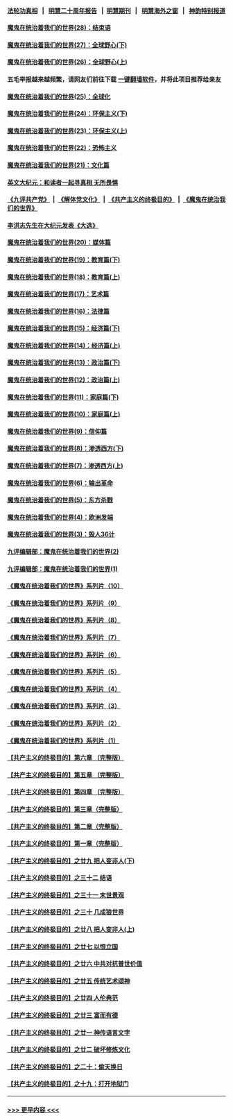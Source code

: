 #### [法轮功真相](https://github.com/gfw-breaker/truth/blob/master/README.md?t=0) &nbsp;&nbsp;|&nbsp;&nbsp; [明慧二十周年报告](https://github.com/gfw-breaker/mh-reports/blob/master/README.md?t=0) &nbsp;&nbsp;|&nbsp;&nbsp;[明慧期刊](https://github.com/gfw-breaker/mh-qikan) &nbsp;&nbsp;|&nbsp;&nbsp; [明慧海外之窗](https://github.com/gfw-breaker/mh-news/blob/master/README.md?t=0) &nbsp;&nbsp;|&nbsp;&nbsp; [神韵特别报道](https://github.com/gfw-breaker/mh-news/blob/master/shenyun.md?t=0)
#### [魔鬼在统治着我们的世界(28)：结束语](../pages/nsc422/n10936246.md?t=06191201) 
#### [魔鬼在统治着我们的世界(27)：全球野心(下)](../pages/nsc422/n10928319.md?t=06191201) 
#### [魔鬼在统治着我们的世界(26)：全球野心(上)](../pages/nsc422/n10900318.md?t=06191201) 
#### 五毛举报越来越频繁，请网友们前往下载 [一键翻墙软件](https://github.com/gfw-breaker/ssr-accounts)，并将此项目推荐给亲友
#### [魔鬼在统治着我们的世界(25)：全球化](../pages/nsc422/n10788205.md?t=06191201) 
#### [魔鬼在统治着我们的世界(24)：环保主义(下)](../pages/nsc422/n10695307.md?t=06191201) 
#### [魔鬼在统治着我们的世界(23)：环保主义(上)](../pages/nsc422/n10688613.md?t=06191201) 
#### [魔鬼在统治着我们的世界(22)：恐怖主义](../pages/nsc422/n10614727.md?t=06191201) 
#### [魔鬼在统治着我们的世界(21)：文化篇](../pages/nsc422/n10597706.md?t=06191201) 
#### [英文大纪元：和读者一起寻真相 无所畏惧](../pages/nsc422/n12542027.md?t=06191201) 
#### [《九评共产党》](https://github.com/begood0513/9ping.md/blob/master/README.md) &nbsp;|&nbsp; [《解体党文化》](../../../../jtdwh.md/blob/master/README.md)  &nbsp;|&nbsp; [《共产主义的终极目的》](../../../../gczydzjmd.md/blob/master/README.md) &nbsp;|&nbsp; [《魔鬼在统治我们的世界》](../../../../mgztzwmdsj.md/blob/master/README.md) 
#### [李洪志先生在大纪元发表《大选》](../pages/nsc422/n12534746.md?t=06191201) 
#### [魔鬼在统治着我们的世界(20)：媒体篇](../pages/nsc422/n10586579.md?t=06191201) 
#### [魔鬼在统治着我们的世界(19)：教育篇(下)](../pages/nsc422/n10564808.md?t=06191201) 
#### [魔鬼在统治着我们的世界(18)：教育篇(上)](../pages/nsc422/n10526970.md?t=06191201) 
#### [魔鬼在统治着我们的世界(17)：艺术篇](../pages/nsc422/n10499093.md?t=06191201) 
#### [魔鬼在统治着我们的世界(16)：法律篇](../pages/nsc422/n10485969.md?t=06191201) 
#### [魔鬼在统治着我们的世界(15)：经济篇(下)](../pages/nsc422/n10469975.md?t=06191201) 
#### [魔鬼在统治着我们的世界(14)：经济篇(上)](../pages/nsc422/n10457370.md?t=06191201) 
#### [魔鬼在统治着我们的世界(13)：政治篇(下)](../pages/nsc422/n10448270.md?t=06191201) 
#### [魔鬼在统治着我们的世界(12)：政治篇(上)](../pages/nsc422/n10444576.md?t=06191201) 
#### [魔鬼在统治着我们的世界(11)：家庭篇(下)](../pages/nsc422/n10440961.md?t=06191201) 
#### [魔鬼在统治着我们的世界(10)：家庭篇(上)](../pages/nsc422/n10435448.md?t=06191201) 
#### [魔鬼在统治着我们的世界(9)：信仰篇](../pages/nsc422/n10432159.md?t=06191201) 
#### [魔鬼在统治着我们的世界(8)：渗透西方(下)](../pages/nsc422/n10429603.md?t=06191201) 
#### [魔鬼在统治着我们的世界(7)：渗透西方(上)](../pages/nsc422/n10426013.md?t=06191201) 
#### [魔鬼在统治着我们的世界(6)：输出革命](../pages/nsc422/n10421536.md?t=06191201) 
#### [魔鬼在统治着我们的世界(5)：东方杀戮](../pages/nsc422/n10417707.md?t=06191201) 
#### [魔鬼在统治着我们的世界(4)：欧洲发端](../pages/nsc422/n10414890.md?t=06191201) 
#### [魔鬼在统治着我们的世界(3)：毁人36计](../pages/nsc422/n10411583.md?t=06191201) 
#### [九评编辑部：魔鬼在统治着我们的世界(2)](../pages/nsc422/n10410036.md?t=06191201) 
#### [九评编辑部：魔鬼在统治着我们的世界(1)](../pages/nsc422/n10406825.md?t=06191201) 
#### [《魔鬼在统治着我们的世界》系列片（10）](../pages/nsc422/n12292670.md?t=06191201) 
#### [《魔鬼在统治着我们的世界》系列片（9）](../pages/nsc422/n12290859.md?t=06191201) 
#### [《魔鬼在统治着我们的世界》系列片（8）](../pages/nsc422/n12287445.md?t=06191201) 
#### [《魔鬼在统治着我们的世界》系列片（7）](../pages/nsc422/n12283425.md?t=06191201) 
#### [《魔鬼在统治着我们的世界》系列片（6）](../pages/nsc422/n12282314.md?t=06191201) 
#### [《魔鬼在统治着我们的世界》系列片（5）](../pages/nsc422/n12281419.md?t=06191201) 
#### [《魔鬼在统治着我们的世界》系列片（4）](../pages/nsc422/n12274024.md?t=06191201) 
#### [《魔鬼在统治着我们的世界》系列片（3）](../pages/nsc422/n12271322.md?t=06191201) 
#### [《魔鬼在统治着我们的世界》系列片（2）](../pages/nsc422/n12269049.md?t=06191201) 
#### [《魔鬼在统治着我们的世界》系列片（1）](../pages/nsc422/n12267575.md?t=06191201) 
#### [【共产主义的终极目的】第六章 （完整版）](../pages/nsc422/n11428913.md?t=06191201) 
#### [【共产主义的终极目的】第五章 （完整版）](../pages/nsc422/n11428912.md?t=06191201) 
#### [【共产主义的终极目的】第四章 （完整版）](../pages/nsc422/n11428907.md?t=06191201) 
#### [【共产主义的终极目的】第三章（完整版）](../pages/nsc422/n11428848.md?t=06191201) 
#### [【共产主义的终极目的】第二章（完整版）](../pages/nsc422/n11428831.md?t=06191201) 
#### [【共产主义的终极目的】第一章（完整版）](../pages/nsc422/n11417651.md?t=06191201) 
#### [【共产主义的终极目的】之廿九 把人变非人(下)](../pages/nsc422/n11344140.md?t=06191201) 
#### [【共产主义的终极目的】之三十二 结语](../pages/nsc422/n11360535.md?t=06191201) 
#### [【共产主义的终极目的】之三十一 末世景观](../pages/nsc422/n11351129.md?t=06191201) 
#### [【共产主义的终极目的】之三十 几成狼世界](../pages/nsc422/n11348280.md?t=06191201) 
#### [【共产主义的终极目的】之廿八 把人变非人(上)](../pages/nsc422/n11340492.md?t=06191201) 
#### [【共产主义的终极目的】之廿七 以恨立国](../pages/nsc422/n11336944.md?t=06191201) 
#### [【共产主义的终极目的】之廿六 中共对抗普世价值](../pages/nsc422/n11324785.md?t=06191201) 
#### [【共产主义的终极目的】之廿五 传统艺术颂神](../pages/nsc422/n11296396.md?t=06191201) 
#### [【共产主义的终极目的】之廿四 人伦典范](../pages/nsc422/n11296397.md?t=06191201) 
#### [【共产主义的终极目的】之廿三 富而有德](../pages/nsc422/n11283598.md?t=06191201) 
#### [【共产主义的终极目的】之廿一 神传语言文字](../pages/nsc422/n11263265.md?t=06191201) 
#### [【共产主义的终极目的】之廿二 破坏修炼文化](../pages/nsc422/n11245728.md?t=06191201) 
#### [【共产主义的终极目的】之二十：偷天换日](../pages/nsc422/n11238846.md?t=06191201) 
#### [【共产主义的终极目的】之十九：打开地狱门](../pages/nsc422/n11206376.md?t=06191201) 

----
#### [ >>> 更早内容 <<< ](../indexes/nsc422-earlier.md)
